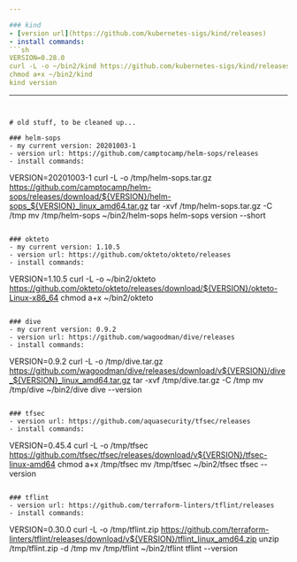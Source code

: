```yaml
---

### kind
- [version url](https://github.com/kubernetes-sigs/kind/releases)
- install commands:
```sh
VERSION=0.28.0
curl -L -o ~/bin2/kind https://github.com/kubernetes-sigs/kind/releases/download/v${VERSION}/kind-linux-amd64
chmod a+x ~/bin2/kind
kind version
```
---
```


# old stuff, to be cleaned up...

### helm-sops
- my current version: 20201003-1
- version url: https://github.com/camptocamp/helm-sops/releases
- install commands:
```
VERSION=20201003-1
curl -L -o /tmp/helm-sops.tar.gz https://github.com/camptocamp/helm-sops/releases/download/${VERSION}/helm-sops_${VERSION}_linux_amd64.tar.gz
tar -xvf /tmp/helm-sops.tar.gz -C /tmp
mv /tmp/helm-sops ~/bin2/helm-sops
helm-sops version --short
```

### okteto
- my current version: 1.10.5
- version url: https://github.com/okteto/okteto/releases
- install commands:
```
VERSION=1.10.5
curl -L -o ~/bin2/okteto https://github.com/okteto/okteto/releases/download/${VERSION}/okteto-Linux-x86_64
chmod a+x ~/bin2/okteto
```

### dive
- my current version: 0.9.2
- version url: https://github.com/wagoodman/dive/releases
- install commands:
```
VERSION=0.9.2
curl -L -o /tmp/dive.tar.gz https://github.com/wagoodman/dive/releases/download/v${VERSION}/dive_${VERSION}_linux_amd64.tar.gz
tar -xvf /tmp/dive.tar.gz -C /tmp
mv /tmp/dive ~/bin2/dive
dive --version
```

### tfsec
- version url: https://github.com/aquasecurity/tfsec/releases
- install commands:
```
VERSION=0.45.4
curl -L -o /tmp/tfsec https://github.com/tfsec/tfsec/releases/download/v${VERSION}/tfsec-linux-amd64
chmod a+x /tmp/tfsec
mv /tmp/tfsec ~/bin2/tfsec
tfsec --version
```

### tflint
- version url: https://github.com/terraform-linters/tflint/releases
- install commands:
```
VERSION=0.30.0
curl -L -o /tmp/tflint.zip https://github.com/terraform-linters/tflint/releases/download/v${VERSION}/tflint_linux_amd64.zip
unzip /tmp/tflint.zip -d /tmp
mv /tmp/tflint ~/bin2/tflint
tflint --version
```

